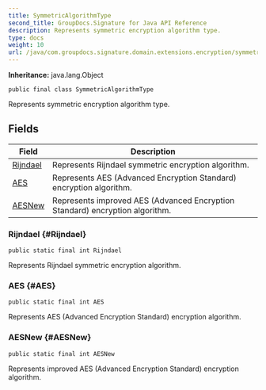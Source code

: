 ```yaml
---
title: SymmetricAlgorithmType
second_title: GroupDocs.Signature for Java API Reference
description: Represents symmetric encryption algorithm type.
type: docs
weight: 10
url: /java/com.groupdocs.signature.domain.extensions.encryption/symmetricalgorithmtype/
---
```

**Inheritance:**
java.lang.Object
```
public final class SymmetricAlgorithmType
```

Represents symmetric encryption algorithm type.
## Fields

| Field | Description |
| --- | --- |
| [Rijndael](#Rijndael) | Represents Rijndael symmetric encryption algorithm. |
| [AES](#AES) | Represents AES (Advanced Encryption Standard) encryption algorithm. |
| [AESNew](#AESNew) | Represents improved AES (Advanced Encryption Standard) encryption algorithm. |
### Rijndael {#Rijndael}
```
public static final int Rijndael
```


Represents Rijndael symmetric encryption algorithm.

### AES {#AES}
```
public static final int AES
```


Represents AES (Advanced Encryption Standard) encryption algorithm.

### AESNew {#AESNew}
```
public static final int AESNew
```


Represents improved AES (Advanced Encryption Standard) encryption algorithm.

